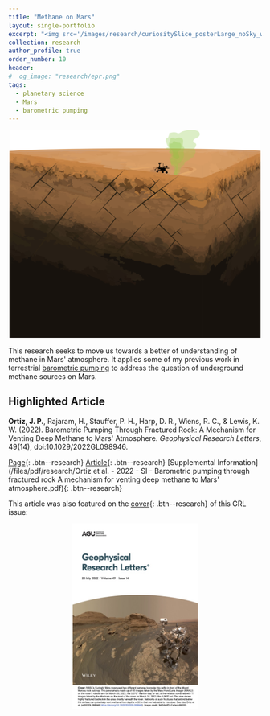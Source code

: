 ```yaml
---
title: "Methane on Mars"
layout: single-portfolio
excerpt: "<img src='/images/research/curiositySlice_posterLarge_noSky_wFractures-01.png' alt='Cartoon of Curiosity measuring methane on the surface of Mars'>"
collection: research
author_profile: true
order_number: 10
header: 
#  og_image: "research/epr.png"
tags:
  - planetary science
  - Mars
  - barometric pumping
---
```



<div style="text-align: center;">
<img src='/images/research/curiositySlice_posterLarge_noSky_wFractures-01.png' 
width='500px'>
</div>



This research seeks to move us towards a better of understanding of methane in Mars' atmosphere. It applies some of my previous work in terrestrial [barometric pumping](/research/baro-pumping/) to address the question of underground methane sources on Mars. 


## Highlighted Article

<b>Ortiz, J. P.</b>, Rajaram, H., Stauffer, P. H., Harp, D. R., Wiens, R. C., & Lewis, K. W. (2022). Barometric Pumping Through Fractured Rock: A Mechanism for Venting Deep Methane to Mars' Atmosphere. <i>Geophysical Research Letters</i>, 49(14), doi:10.1029/2022GL098946.

<!-- > There are many regions that meet the necessary conditions for sovereign governance in the world, but few secessionist conflicts.  -->

[Page](/publication/2022-mars-baro-grl){: .btn--research} [Article](https://agupubs.onlinelibrary.wiley.com/doi/10.1029/2022GL098946){: .btn--research}  [Supplemental Information](/files/pdf/research/Ortiz et al. - 2022 - SI - Barometric pumping through fractured rock A mechanism for venting deep methane to Mars' atmosphere.pdf){: .btn--research} 

This article was also featured on the [cover](https://agupubs.onlinelibrary.wiley.com/doi/epdf/10.1002/grl.62460){: .btn--research} of this GRL issue:

<div style="text-align: center;">
<img src='/images/research/GRLCover.jpg'
width='250px'>
</div>

<!-- [Preprint](/files/pdf/research/Turning the Lights on.pdf){: .btn--research} [Replication Archive](https://journals.sagepub.com/doi/suppl/10.1177/07388942211015242){: .btn--research} [GitHub Repo](https://github.com/jayrobwilliams/conflict-preemption){: .btn--research} -->

<!-- ## Manuscript in preparation -->
<!--  -->
<!-- Rob Williams. "Keeping a Lid on it: How Government efforts to Prevent Secession Attempts can Fail." Presented at the International Studies Association Annual Convention, Toronto, ON, March 2019. -->
>


